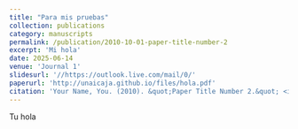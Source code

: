 ```yaml
---
title: "Para mis pruebas"
collection: publications
category: manuscripts
permalink: /publication/2010-10-01-paper-title-number-2
excerpt: 'Mi hola'
date: 2025-06-14
venue: 'Journal 1'
slidesurl: '//https://outlook.live.com/mail/0/'
paperurl: 'http://unaicaja.github.io/files/hola.pdf'
citation: 'Your Name, You. (2010). &quot;Paper Title Number 2.&quot; <i>Journal 1</i>. 1(2).'
---
```

Tu hola